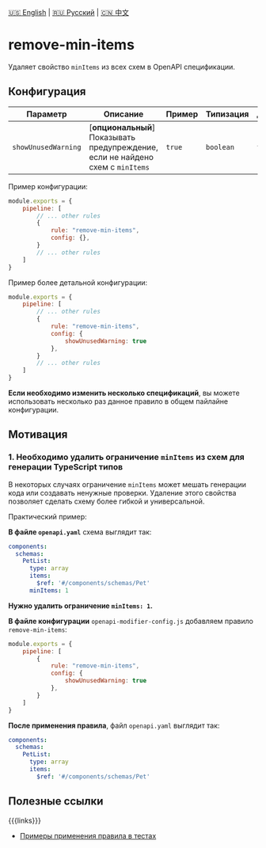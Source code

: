 [🇺🇸 English](./README.md) | [🇷🇺 Русский](./README-ru.md)  | [🇨🇳 中文](./README-zh.md)

# remove-min-items

Удаляет свойство `minItems` из всех схем в OpenAPI спецификации.

## Конфигурация

| Параметр    | Описание                          | Пример                     | Типизация              | Дефолтное |
| -------- |-----------------------------------|----------------------------|------------------------|-----------|
| `showUnusedWarning`  | [**опциональный**] Показывать предупреждение, если не найдено схем с `minItems` | `true` | `boolean` | `false`        |

Пример конфигурации:

```js
module.exports = {
    pipeline: [
        // ... other rules
        {
            rule: "remove-min-items",
            config: {},
        }
        // ... other rules
    ]
}
```

Пример более детальной конфигурации:

```js
module.exports = {
    pipeline: [
        // ... other rules
        {
            rule: "remove-min-items",
            config: {
                showUnusedWarning: true
            },
        }
        // ... other rules
    ]
}
```

**Если необходимо изменить несколько спецификаций**, вы можете использовать несколько раз данное правило в общем пайлайне конфигурации.

## Мотивация

<a name="custom_anchor_motivation_1"></a>

### 1. Необходимо удалить ограничение `minItems` из схем для генерации TypeScript типов

В некоторых случаях ограничение `minItems` может мешать генерации кода или создавать ненужные проверки. Удаление этого свойства позволяет сделать схему более гибкой и универсальной.

Практический пример:

**В файле `openapi.yaml`** схема выглядит так:

```yaml
components:
  schemas:
    PetList:
      type: array
      items:
        $ref: '#/components/schemas/Pet'
      minItems: 1
```

**Нужно удалить ограничение `minItems: 1`.**

**В файле конфигурации** `openapi-modifier-config.js` добавляем правило `remove-min-items`:

```js
module.exports = {
    pipeline: [
        {
            rule: "remove-min-items",
            config: {
                showUnusedWarning: true
            },
        }
    ]
}
```

**После применения правила**, файл `openapi.yaml` выглядит так:

```yaml
components:
  schemas:
    PetList:
      type: array
      items:
        $ref: '#/components/schemas/Pet'
```

<a name="custom_anchor_motivation_2"></a>

## Полезные ссылки

{{{links}}}
- [Примеры применения правила в тестах](./index.test.ts)  